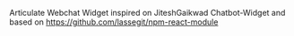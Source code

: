 Articulate Webchat Widget inspired on JiteshGaikwad Chatbot-Widget and based on https://github.com/lassegit/npm-react-module